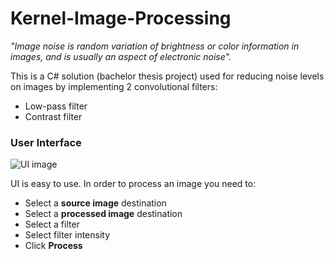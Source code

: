 # Kernel-Image-Processing
*"Image noise is random variation of brightness or color information in images, and is usually an aspect of electronic noise".*

This is a C# solution (bachelor thesis project) used for reducing noise levels on images by implementing 2 convolutional filters:
* Low-pass filter
* Contrast filter

### User Interface
![UI image](https://i.imgur.com/7nVQN56.png)

UI is easy to use. In order to process an image you need to:
* Select a **source image** destination
* Select a **processed image** destination
* Select a filter
* Select filter intensity
* Click **Process**
